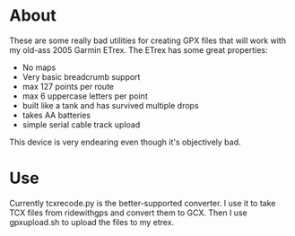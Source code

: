 # About

These are some really bad utilities for creating GPX files that will
work with my old-ass 2005 Garmin ETrex.  The ETrex has some great
properties:

 * No maps
 * Very basic breadcrumb support
 * max 127 points per route
 * max 6 uppercase letters per point
 * built like a tank and has survived multiple drops
 * takes AA batteries
 * simple serial cable track upload

This device is very endearing even though it's objectively bad.

# Use

Currently tcxrecode.py is the better-supported converter.  I use it
to take TCX files from ridewithgps and convert them to GCX.  Then
I use gpxupload.sh to upload the files to my etrex.
